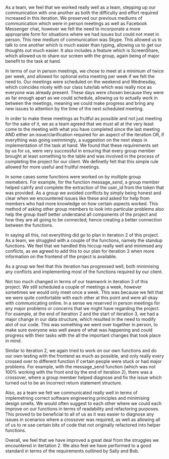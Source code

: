 As a team, we feel that we worked really well as a team, stepping up our communication with one another as both the difficulty and effort required increased in this iteration. We preserved our previous mediums of communication which were in person meetings as well as Facebook Messenger chat, however we felt the need to incorporate a more appropriate form for situations where we had issues but could not meet in person. This new medium of communication was Skype. This allowed us to talk to one another which is much easier than typing, allowing us to get our thoughts out much easier. It also includes a feature which is ScreenShare, which allowed us to share our screen with the group, again being of major benefit to the task at hand. 

In terms of our in person meetings, we chose to meet at a minimum of twice per week, and allowed for optional extra meeting per week if we felt the need to. Our meetings were scheduled on the weekend and Wednesday, which coincides nicely with our class tute/lab which was really nice as everyone was already present. These days were chosen because they were as far enough apart as we could schedule, allowing us to actually work in between the meetings, meaning we could make progress and bring any new issues to attention by the time of the next scheduled meeting.

In order to make these meetings as fruitful as possible and not just meeting for the sake of it, we as a team agreed that we must all at the very least come to the meeting with what you have completed since the last meeting AND either an issue/clarification required for an aspect of the iteration OR, if everything was going swimmingly, a suggestion on the next steps in implementation of the task at hand. We found that these requirements set by us for us, were very successful in ensuring that every group member brought at least something to the table and was involved in the process of completing the project for our client. We definetly felt that this simple rule allowed for more useful and fruitful meetings.

In some cases some functions were worked on by multiple group memebers. For example, for the function message_send, a group member helped calrify and complete the extraction of the user_id from the token that was provided. As a group we avoided conflicts by simply being honest and clear when we encountered issues like these and asked for help from members who had more knowledge on how certain aspects worked. This method of asking other group members to look into particular problems also help the group itself better understand all components of the project and how they are all going to be connected; hence creating a better connection between the functions. 

In saying all this, not everything did go to plan in iteration 2 of this project. As a team, we struggled with a couple of the functions, namely the standup functions. We feel that we handled this hiccup really well and minimsed any conflicts, as we agreed to add this to our plan for iteration 3 when more information on the frontend of the project is available.

As a group we feel that this iteration has progressed well, both minimising any conflicts and implementing most of the functions required by our client.

Not too much changed in terms of our teamwork in iteration 3 of this project. We still scheduled a couple of meetings a week, however sometimes we would only meet once a week. This was because we felt that we were quite comfortable with each other at this point and were all okay with communicating online. In a sense we reserved in person meetings for any major problems or concerns that we might have regarding the project. For example, at the end of iteration 2 and the start of iteration 3, we had a major change in our data structure, which resulted in the need to modify alot of our code. This was something we went over together in person, to make sure everyone was well aware of what was happening and could progress with their tasks with the all the important changes that took place in mind.

Similar to iteration 2, we again tried to work on our own functions and do our own testing with the frontend as much as possible, and only really every crossed over to different function if certain people were stuck or had major problems. For example, with the message_send function (which was not 100% working with the front end by the end of iteration 2), there was a crossover, where a group member helped diagnose and fix the issue which turned out to be an incorrect return statement structure.

Also, as a team we felt we communicated really well in terms of implemetning correct software engineering principles and minimising design smells. We would often suggest to each other where we could each improve on our functions in terms of readability and refactoring purposes. This proved to be beneficial to all of us as it was easier to diagnose any issues in scenarios where a crossover was required, as well as allowing all of us to re use certain bits of code that not originally refactored into helper functions. 

Overall, we feel that we have improved a great deal from the struggles we encountered in itertation 2. We also feel we have performed to a good standard in terms of the requirements outlined by Sally and Bob.